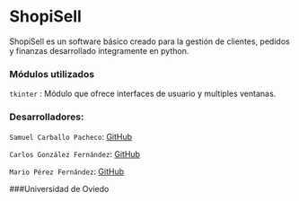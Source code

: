 # ShopiSell
ShopiSell es un software básico creado para la gestión de clientes, pedidos y finanzas desarrollado integramente en python.
### Módulos utilizados
  `tkinter` : Módulo que ofrece interfaces de usuario y multiples ventanas.
  
### Desarrolladores:
  `Samuel Carballo Pacheco`: [GitHub](http://github.com/MarioP-Dev)
  
  `Carlos González Fernández`: [GitHub](http://github.com/MarioP-Dev)
  
  `Mario Pérez Fernández`: [GitHub](http://github.com/MarioP-Dev)
  
###Universidad de Oviedo
